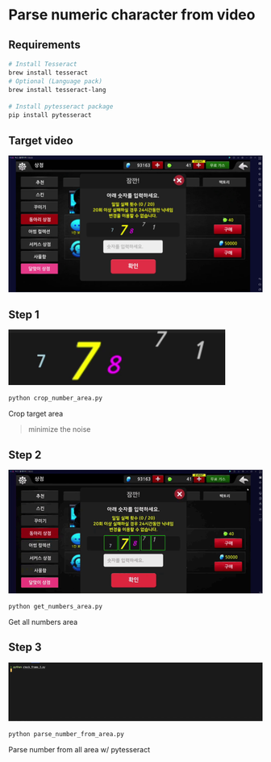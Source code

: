 # Parse numeric character from video

## Requirements

```bash
# Install Tesseract
brew install tesseract
# Optional (Language pack)
brew install tesseract-lang 

# Install pytesseract package
pip install pytesseract
```


## Target video

![full-screen-image](./docs/images/full-screen.png)

## Step 1

![crop-only-number-area](./docs/images/cropped-number-area.png)

```python
python crop_number_area.py
```

Crop target area

> minimize the noise

## Step 2

![numbers-area](./docs/images/numbers-area.gif)

```bash
python get_numbers_area.py
```

Get all numbers area

## Step 3

![parse-numbe](./docs/images/parse-number.gif)

```bash
python parse_number_from_area.py
```

Parse number from all area w/ pytesseract
